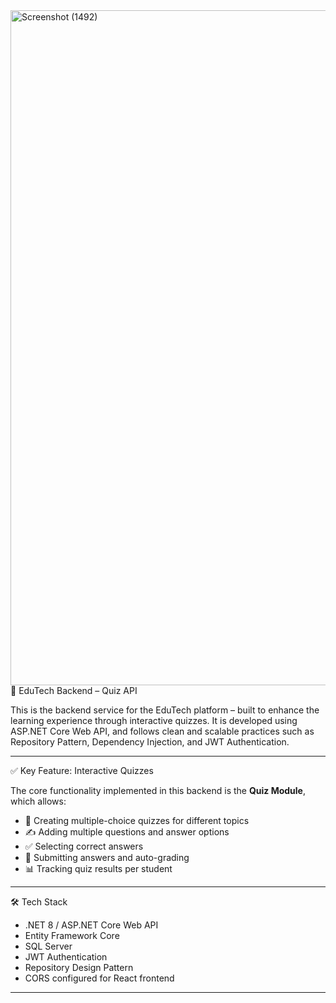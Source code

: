 <img width="1920" height="1080" alt="Screenshot (1492)" src="https://github.com/user-attachments/assets/2ff0e651-6535-467d-a44e-0c14ae0ba3ad" />
🎯 EduTech Backend – Quiz API

This is the backend service for the EduTech platform – built to enhance the learning experience through interactive quizzes. It is developed using ASP.NET Core Web API, and follows clean and scalable practices such as Repository Pattern, Dependency Injection, and JWT Authentication.

---
 ✅ Key Feature: Interactive Quizzes

The core functionality implemented in this backend is the **Quiz Module**, which allows:

- 🧩 Creating multiple-choice quizzes for different topics
- ✍️ Adding multiple questions and answer options
- ✅ Selecting correct answers
- 🧪 Submitting answers and auto-grading
- 📊 Tracking quiz results per student

---

🛠️ Tech Stack

- .NET 8 / ASP.NET Core Web API
- Entity Framework Core
- SQL Server
- JWT Authentication
- Repository Design Pattern
- CORS configured for React frontend

---


